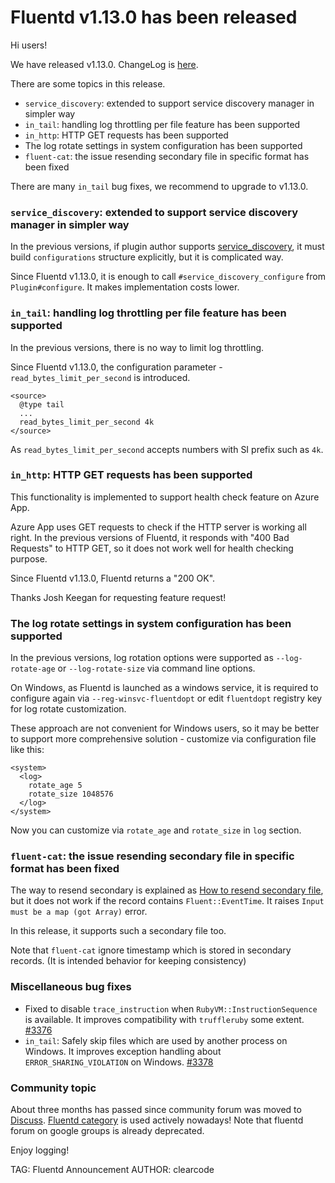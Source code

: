# Fluentd v1.13.0 has been released

Hi users!

We have released v1.13.0. ChangeLog is [here](https://github.com/fluent/fluentd/blob/master/CHANGELOG.md#v113).

There are some topics in this release.

* `service_discovery`: extended to support service discovery manager in simpler way
* `in_tail`: handling log throttling per file feature has been supported
* `in_http`: HTTP GET requests has been supported
* The log rotate settings in system configuration has been supported
* `fluent-cat`: the issue resending secondary file in specific format has been fixed

There are many `in_tail` bug fixes, we recommend to upgrade to v1.13.0.

### `service_discovery`: extended to support service discovery manager in simpler way

In the previous versions, if plugin author supports
[service_discovery](https://docs.fluentd.org/plugin-helper-overview/api-plugin-helper-service_discovery),
it must build `configurations` structure explicitly, but it is complicated way.

Since Fluentd v1.13.0, it is enough to call `#service_discovery_configure` from `Plugin#configure`.
It makes implementation costs lower.

### `in_tail`: handling log throttling per file feature has been supported

In the previous versions, there is no way to limit log throttling.

Since Fluentd v1.13.0, the configuration parameter - `read_bytes_limit_per_second` is introduced.

```
<source>
  @type tail
  ...
  read_bytes_limit_per_second 4k
</source>
```

As `read_bytes_limit_per_second` accepts numbers with SI prefix such as `4k`.

### `in_http`: HTTP GET requests has been supported

This functionality is implemented to support health check feature on Azure App.

Azure App uses GET requests to check if the HTTP server is working all right.
In the previous versions of Fluentd, it responds with "400 Bad Requests" to HTTP GET,
so it does not work well for health checking purpose.

Since Fluentd v1.13.0, Fluentd returns a "200 OK".

Thanks Josh Keegan for requesting feature request!

### The log rotate settings in system configuration has been supported

In the previous versions, log rotation options were supported as
`--log-rotate-age` or `--log-rotate-size` via command line options.
    
On Windows, as Fluentd is launched as a windows service,
it is required to configure again via `--reg-winsvc-fluentdopt` or edit
`fluentdopt` registry key for log rotate customization.
    
These approach are not convenient for Windows users, so it may be better
to support more comprehensive solution - customize via configuration
file like this:
    
```
<system>
  <log>
    rotate_age 5
    rotate_size 1048576
  </log>
</system>
```

Now you can customize via `rotate_age` and `rotate_size` in `log` section.

### `fluent-cat`: the issue resending secondary file in specific format has been fixed

The way to resend secondary is explained as [How to resend secondary file](https://docs.fluentd.org/output/secondary_file#how-to-resend-secondary-file),
but it does not work if the record contains `Fluent::EventTime`. It raises `Input must be a map (got Array)` error.

In this release, it supports such a secondary file too.

Note that `fluent-cat` ignore timestamp which is stored in secondary records.
(It is intended behavior for keeping consistency)

### Miscellaneous bug fixes

* Fixed to disable `trace_instruction` when `RubyVM::InstructionSequence` is available. It improves compatibility with `truffleruby` some extent. [#3376](https://github.com/fluent/fluentd/pull/3376)
* `in_tail`: Safely skip files which are used by another process on Windows. It improves exception handling about `ERROR_SHARING_VIOLATION` on Windows. [#3378](https://github.com/fluent/fluentd/pull/3378)

### Community topic

About three months has passed since community forum was moved to [Discuss](https://discuss.fluentd.org/).
[Fluentd category](https://discuss.fluentd.org/c/fluentd-help/5) is used actively nowadays!
Note that fluentd forum on google groups is already deprecated.

Enjoy logging!

TAG: Fluentd Announcement
AUTHOR: clearcode
